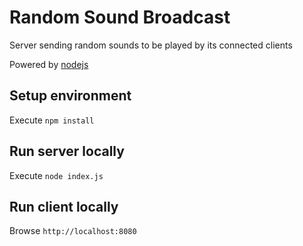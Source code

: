 # Random Sound Broadcast

Server sending random sounds to be played by its connected clients

Powered by [nodejs](https://nodejs.org)

## Setup environment

Execute `npm install`

## Run server locally

Execute `node index.js`

## Run client locally

Browse `http://localhost:8080`
